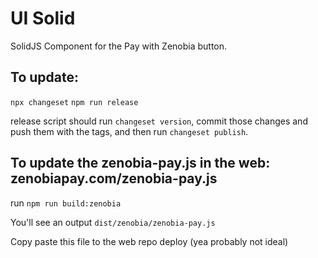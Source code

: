 # UI Solid

SolidJS Component for the Pay with Zenobia button.

## To update:

`npx changeset`
`npm run release`

release script should run `changeset version`, commit those changes and push them with the tags, and then run `changeset publish`.

## To update the zenobia-pay.js in the web: zenobiapay.com/zenobia-pay.js

run `npm run build:zenobia`

You'll see an output `dist/zenobia/zenobia-pay.js`

Copy paste this file to the web repo deploy (yea probably not ideal)
